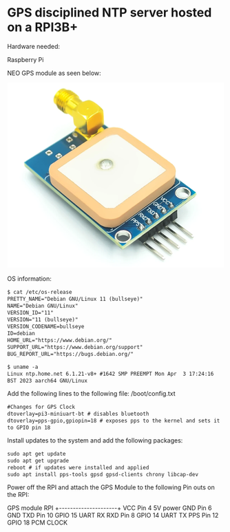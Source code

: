 # GPS disciplined NTP server hosted on a RPI3B+

Hardware needed: 

Raspberry Pi

NEO GPS module as seen below:

![GPS module](gps.png?raw=true "GPS module")

OS information: 

```
$ cat /etc/os-release 
PRETTY_NAME="Debian GNU/Linux 11 (bullseye)"
NAME="Debian GNU/Linux"
VERSION_ID="11"
VERSION="11 (bullseye)"
VERSION_CODENAME=bullseye
ID=debian
HOME_URL="https://www.debian.org/"
SUPPORT_URL="https://www.debian.org/support"
BUG_REPORT_URL="https://bugs.debian.org/"
```

```
$ uname -a 
Linux ntp.home.net 6.1.21-v8+ #1642 SMP PREEMPT Mon Apr  3 17:24:16 BST 2023 aarch64 GNU/Linux
```

Add the following lines to the following file: /boot/config.txt

```
#Changes for GPS Clock
dtoverlay=pi3-miniuart-bt # disables bluetooth
dtoverlay=pps-gpio,gpiopin=18 # exposes pps to the kernel and sets it to GPIO pin 18
```
Install updates to the system and add the following packages:

```
sudo apt get update
sudo apt get upgrade 
reboot # if updates were installed and applied
sudo apt install pps-tools gpsd gpsd-clients chrony libcap-dev
```
Power off the RPI and attach the GPS Module to the following Pin outs on the RPI:

GPS module        RPI
+---------------------+
VCC              Pin 4 5V power
GND              Pin 6 GND
TXD              Pin 10 GPIO 15 UART RX
RXD              Pin 8 GPIO 14 UART TX
PPS              Pin 12 GPIO 18 PCM CLOCK

